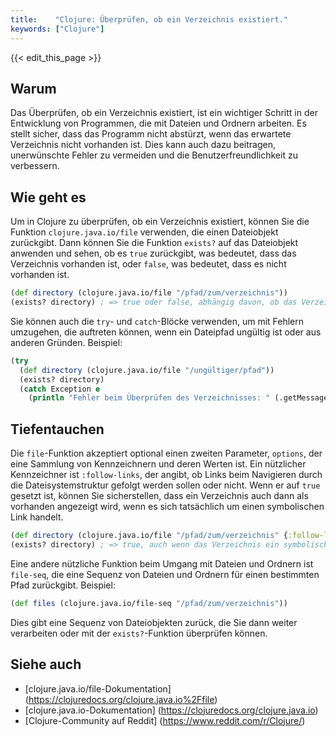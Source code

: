 ```yaml
---
title:    "Clojure: Überprüfen, ob ein Verzeichnis existiert."
keywords: ["Clojure"]
---
```


{{< edit_this_page >}}

## Warum

Das Überprüfen, ob ein Verzeichnis existiert, ist ein wichtiger Schritt in der Entwicklung von Programmen, die mit Dateien und Ordnern arbeiten. Es stellt sicher, dass das Programm nicht abstürzt, wenn das erwartete Verzeichnis nicht vorhanden ist. Dies kann auch dazu beitragen, unerwünschte Fehler zu vermeiden und die Benutzerfreundlichkeit zu verbessern.

## Wie geht es

Um in Clojure zu überprüfen, ob ein Verzeichnis existiert, können Sie die Funktion `clojure.java.io/file` verwenden, die einen Dateiobjekt zurückgibt. Dann können Sie die Funktion `exists?` auf das Dateiobjekt anwenden und sehen, ob es `true` zurückgibt, was bedeutet, dass das Verzeichnis vorhanden ist, oder `false`, was bedeutet, dass es nicht vorhanden ist.

``` Clojure
(def directory (clojure.java.io/file "/pfad/zum/verzeichnis"))
(exists? directory) ; => true oder false, abhängig davon, ob das Verzeichnis existiert oder nicht 
```

Sie können auch die `try`- und `catch`-Blöcke verwenden, um mit Fehlern umzugehen, die auftreten können, wenn ein Dateipfad ungültig ist oder aus anderen Gründen. Beispiel:

```Clojure
(try
  (def directory (clojure.java.io/file "/ungültiger/pfad"))
  (exists? directory)
  (catch Exception e
    (println "Fehler beim Überprüfen des Verzeichnisses: " (.getMessage e))))
```

## Tiefentauchen

Die `file`-Funktion akzeptiert optional einen zweiten Parameter, `options`, der eine Sammlung von Kennzeichnern und deren Werten ist. Ein nützlicher Kennzeichner ist `:follow-links`, der angibt, ob Links beim Navigieren durch die Dateisystemstruktur gefolgt werden sollen oder nicht. Wenn er auf `true` gesetzt ist, können Sie sicherstellen, dass ein Verzeichnis auch dann als vorhanden angezeigt wird, wenn es sich tatsächlich um einen symbolischen Link handelt.

```Clojure
(def directory (clojure.java.io/file "/pfad/zum/verzeichnis" {:follow-links true}))
(exists? directory) ; => true, auch wenn das Verzeichnis ein symbolischer Link ist
```

Eine andere nützliche Funktion beim Umgang mit Dateien und Ordnern ist `file-seq`, die eine Sequenz von Dateien und Ordnern für einen bestimmten Pfad zurückgibt. Beispiel:

```Clojure
(def files (clojure.java.io/file-seq "/pfad/zum/verzeichnis"))
```

Dies gibt eine Sequenz von Dateiobjekten zurück, die Sie dann weiter verarbeiten oder mit der `exists?`-Funktion überprüfen können.

## Siehe auch
- [clojure.java.io/file-Dokumentation] (https://clojuredocs.org/clojure.java.io%2Ffile)
- [clojure.java.io-Dokumentation] (https://clojuredocs.org/clojure.java.io)
- [Clojure-Community auf Reddit] (https://www.reddit.com/r/Clojure/)
